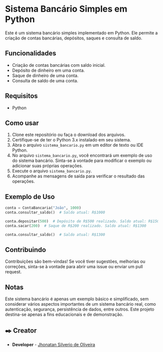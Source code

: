 # Sistema Bancário Simples em Python

Este é um sistema bancário simples implementado em Python. Ele permite a criação de contas bancárias, depósitos, saques e consulta de saldo.

## Funcionalidades

- Criação de contas bancárias com saldo inicial.
- Depósito de dinheiro em uma conta.
- Saque de dinheiro de uma conta.
- Consulta de saldo de uma conta.

## Requisitos

- Python

## Como usar

1. Clone este repositório ou faça o download dos arquivos.
2. Certifique-se de ter o Python 3.x instalado em seu sistema.
3. Abra o arquivo `sistema_bancario.py` em um editor de texto ou IDE Python.
4. No arquivo `sistema_bancario.py`, você encontrará um exemplo de uso do sistema bancário. Sinta-se à vontade para modificar o exemplo ou adicionar suas próprias operações.
5. Execute o arquivo `sistema_bancario.py`.
6. Acompanhe as mensagens de saída para verificar o resultado das operações.

## Exemplo de Uso

```python
conta = ContaBancaria("João", 1000)
conta.consultar_saldo()  # Saldo atual: R$1000

conta.depositar(500)  # Depósito de R$500 realizado. Saldo atual: R$1500
conta.sacar(200)  # Saque de R$200 realizado. Saldo atual: R$1300

conta.consultar_saldo()  # Saldo atual: R$1300
```

## Contribuindo

Contribuições são bem-vindas! Se você tiver sugestões, melhorias ou correções, sinta-se à vontade para abrir uma issue ou enviar um pull request.

## Notas

Este sistema bancário é apenas um exemplo básico e simplificado, sem considerar vários aspectos importantes de um sistema bancário real, como autenticação, segurança, persistência de dados, entre outros. Este projeto destina-se apenas a fins educacionais e de demonstração.

## ✒️ Creator

* **Developer** - [Jhonatan Silverio de Oliveira](https://github.com/Jh0wjso)
